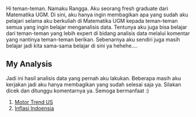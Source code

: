 Hi teman-teman. Namaku Rangga. Aku seorang fresh graduate dari Matematika UGM. Di sini, aku hanya ingin membagikan apa yang sudah aku pelajari selama aku berkuliah di Matematika UGM kepada teman-teman semua yang ingin belajar menganalisis data. Tentunya aku juga bisa belajar dari teman-teman yang lebih expert di bidang analisis data melalui komentar yang nantinya teman-teman berikan. Sebenarnya aku sendiri juga masih belajar jadi kita sama-sama belajar di sini ya hehehe....

## My Analysis
Jadi ini hasil analisis data yang pernah aku lakukan. Beberapa masih aku kerjakan jadi aku hanya membagikan yang sudah selesai saja ya. Silakan dicek dan ditunggu komentarnya ya. Semoga bermanfaat :)

1. [Motor Trend US](https://rangga1708.github.io/motor-trend-US-analysis)
2. [Inflasi Indoensia](https://rangga1708.github.io/analisis-data-inflasi-indonesia)
